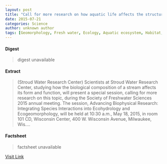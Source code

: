```yaml
---
layout: post
title: "Call for more research on how aquatic life affects the structure  and function of freshwater systems"
date: 2015-07-21
categories: Science
author: unknown author
tags: [Geomorphology, Fresh water, Ecology, Aquatic ecosystem, Habitat, Environmental social science, Physical geography, Natural resource management, Science, Natural environment, Systems ecology, Environmental science, Biogeochemistry, Earth sciences]
---
```



#### Digest
>digest unavailable

#### Extract
>(Stroud Water Research Center) Scientists at Stroud Water Research Center, studying how the biological composition of a stream affects its form and function, will present a special session, calling for more research on this topic, during the Society of Freshwater Sciences 2015 annual meeting. The session, Advancing Biophysical Research: Integrating Species Interactions into Ecohydrology and Ecogeomorphology, will be held at 10:30 a.m., May 18, 2015, in room 101 CD, Wisconsin Center, 400 W. Wisconsin Avenue, Milwaukee, Wis....

#### Factsheet
>factsheet unavailable

[Visit Link](http://www.eurekalert.org/pub_releases/2015-05/swrc-cfm051215.php)


